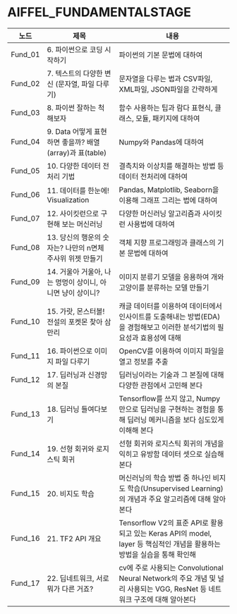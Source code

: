 # AIFFEL_FUNDAMENTALSTAGE

|노드|제목|내용|
|---|---|---|
|Fund_01| 6. 파이썬으로 코딩 시작하기 | 파이썬의 기본 문법에 대하여 |
|Fund_02| 7. 텍스트의 다양한 변신 (문자열, 파일 다루기) | 문자열을 다루는 법과 CSV파일, XML파일, JSON파일을 간략하게 |
|Fund_03| 8. 파이썬 잘하는 척 해보자 | 함수 사용하는 팁과 람다 표현식, 클래스, 모듈, 패키지에 대하여 |
|Fund_04| 9. Data 어떻게 표현하면 좋을까? 배열(array)과 표(table) | Numpy와 Pandas에 대하여 |
|Fund_05| 10. 다양한 데이터 전처리 기법 | 결측치와 이상치를 해결하는 방법 등 데이터 전처리에 대하여 |
|Fund_06| 11. 데이터를 한눈에! Visualization | Pandas, Matplotlib, Seaborn을 이용해 그래프 그리는 법에 대하여|
|Fund_07| 12. 사이킷런으로 구현해 보는 머신러닝 | 다양한 머신러닝 알고리즘과 사이킷런 사용법에 대하여 |
|Fund_08| 13. 당신의 행운의 숫자는? 나만의 n면체 주사위 위젯 만들기 | 객체 지향 프로그래밍과 클래스의 기본 문법에 대하여 |
|Fund_09| 14. 거울아 거울아, 나는 멍멍이 상이니, 아니면 냥이 상이니? | 이미지 분류기 모델을 응용하여 개와 고양이를 분류하는 모델 만들기 |
|Fund_10| 15. 가랏, 몬스터볼! 전설의 포켓몬 찾아 삼만리 | 캐글 데이터를 이용하여 데이터에서 인사이트를 도출해내는 방법(EDA)을 경험해보고 이러한 분석기법의 필요성과 효용성에 대해 |
|Fund_11| 16. 파이썬으로 이미지 파일 다루기 | OpenCV를 이용하여 이미지 파일을 열고 정보를 추출  |
|Fund_12| 17. 딥러닝과 신경망의 본질 | 딥러닝이라는 기술과 그 본질에 대해 다양한 관점에서 고민해 본다  |
|Fund_13| 18. 딥러닝 들여다보기 | Tensorflow를 쓰지 않고, Numpy만으로 딥러닝을 구현하는 경험을 통해 딥러닝 메커니즘을 보다 심도있게 이해해 본다 |
|Fund_14| 19. 선형 회귀와 로지스틱 회귀 | 선형 회귀와 로지스틱 회귀의 개념을 익히고 유방함 데이터 셋으로 실습해본다  |
|Fund_15| 20. 비지도 학습 | 머신러닝의 학습 방법 중 하나인 비지도 학습(Unsupervised Learning)의 개념과 주요 알고리즘에 대해 알아본다  |
|Fund_16| 21. TF2 API 개요 | Tensorflow V2의 표준 API로 활용되고 있는 Keras API의 model, layer 등 핵심적인 개념을 활용하는 방법을 실습을 통해 확인해   |
|Fund_17| 22. 딥네트워크, 서로 뭐가 다른 거죠? | cv에 주로 사용되는 Convolutional Neural Network의 주요 개념 및 널리 사용되는 VGG, ResNet 등 네트워크 구조에 대해 알아본다  |
